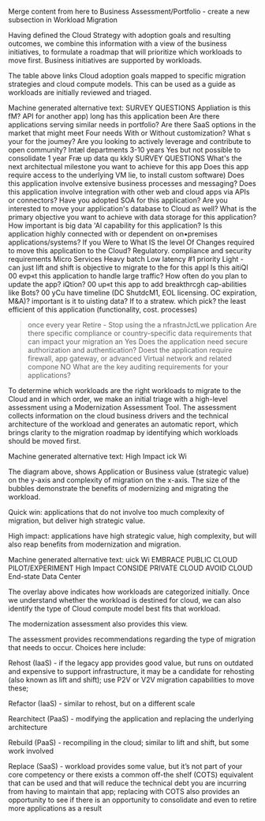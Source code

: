 Merge content from here to Business Assessment/Portfolio - create a new subsection in Workload Migration 

Having defined the Cloud Strategy with adoption goals and resulting outcomes, we combine this information with a view of the business initiatives, to formulate a roadmap that will prioritize which workloads to move first. Business initiatives are supported by workloads. 

 

The table above links Cloud adoption goals mapped to specific migration strategies and cloud compute models.  This can be used as a guide as workloads are initially reviewed and triaged. 

 

Machine generated alternative text:
SURVEY QUESTIONS 
Appliation 
is this fM? API for another app) 
long has this application been 
Are there applications serving similar needs in portfolio? 
Are there SaaS options in the market that might meet Four needs With or Without customization? 
What s your for the joumey? 
Are you looking to actively leverage and contribute to open community? 
Intæl departments 
3-10 years 
Yes but not possible to consolidate 
1 year 
Fræ up data qu 
kkly 
SURVEY QUESTIONS 
What's the next architectual milestone you want to achieve for this app 
Does this app require access to the underlying VM lie, to install custom software) 
Does this application involve extensive business processes and messaging? 
Does this application involve integration with other web and cloud apps via APIs or connectors? 
Have you adopted SOA for this application? 
Are you interested to move your application's database to Cloud as well? 
What is the primary objective you want to achieve with data storage for this application? 
How important is big data 'Al capability for this application? 
Is this application highly connected with or dependent on on•premises applications/systems? 
If you Were to What IS the level Of Changes required to move this application to the Cloud? 
Regulatory. compliance and security requirements 
Micro Services 
Heavy batch 
Low latency 
#1 priority 
Light - can just lift and shift 
is objective to migrate to the for this appl 
Is this aitiQl 
00 evp«t this application to handle large traffic? 
How often do you plan to update the app? 
iQtion? 
00 up«t this app to add breakthrcgh cap-abilities like Bots? 
00 yCu have timeline (DC ShutdcM1, EOL licensing. OC expiration, M&A)? 
important is it to uisting data? 
If to a stratew. which pick? 
the least efficient of this application (functionality, cost. processes) 
> once every year 
Retire - Stop using the a 
nfrastnJctLwe 
pplication 
Are there specific compliance or country-specific data requirements that can impact your migration an Yes 
Does the application need secure authorization and authentication? 
Doest the application require firewall, app gateway, or advanced Virtual network and related compone NO 
What are the key auditing requirements for your applications? 
 

To determine which workloads are the right workloads to migrate to the Cloud and in which order, we make an initial triage with a high-level assessment using a Modernization Assessment Tool.  The assessment collects information on the cloud business drivers and the technical architecture of the workload and generates an automatic report, which brings clarity to the migration roadmap by identifying which workloads should be moved first. 

 

Machine generated alternative text:
High Impact 
ick Wi 
 

The diagram above, shows Application or Business value (strategic value) on the y-axis and complexity of migration on the x-axis. The size of the bubbles demonstrate the benefits of modernizing and migrating the workload.  

 

Quick win: applications that do not involve too much complexity of migration, but deliver high strategic value. 

High impact: applications have high strategic value, high complexity, but will also reap benefits from modernization and migration. 

 

 

Machine generated alternative text:
uick Wi 
EMBRACE PUBLIC CLOUD 
PILOT/EXPERIMENT 
High Impact 
CONSIDE 
PRIVATE CLOUD 
AVOID CLOUD 
End-state Data Center 
 

The overlay above indicates how workloads are categorized initially.  Once we understand whether the workload is destined for cloud, we can also identify the type of Cloud compute model best fits that workload. 

 

The modernization assessment also provides this view. 

 


 

 

The assessment provides recommendations regarding the type of migration that needs to occur.  Choices here include: 
 

Rehost (IaaS) - if the legacy app provides good value, but runs on outdated and expensive to support infrastructure, it may be a candidate for rehosting (also known as lift and shift); use P2V or V2V migration capabilities to move these;  

Refactor (IaaS) - similar to rehost, but on a different scale 

Rearchitect (PaaS) - modifying the application and replacing the underlying architecture 

Rebuild (PaaS) - recompiling in the cloud; similar to lift and shift, but some work involved 

Replace (SaaS) - workload provides some value, but it’s not part of your core competency or there exists a common off-the shelf (COTS) equivalent that can be used and that will reduce the technical debt you are incurring from having to maintain that app; replacing with COTS also provides an opportunity to see if there is an opportunity to consolidate and even to retire more applications as a result 
